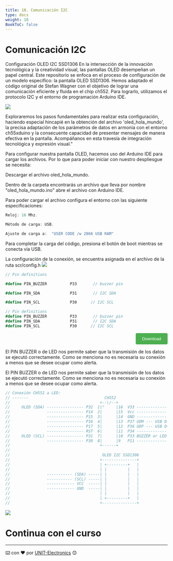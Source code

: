 ```yaml
---
title: 10. Comunicación I2C
type: docs
weight: 10
BookToC: false
---
```


# Comunicación I2C
Configuración OLED I2C SSD1306
En la intersección de la innovación tecnológica y la creatividad visual, las pantallas OLED desempeñan un papel central. Este repositorio se enfoca en el proceso de configuración de un modelo específico: la pantalla OLED SSD1306. Hemos adaptado el código original de Stefan Wagner con el objetivo de lograr una comunicación eficiente y fluida en el chip ch552. Para lograrlo, utilizamos el protocolo I2C y el entorno de programación Arduino IDE.



![](/docs/10-Comunicacion_I2C/images/chip.png)

Exploraremos los pasos fundamentales para realizar esta configuración, haciendo especial hincapié en la obtención del archivo 'oled_hola_mundo', la precisa adaptación de los parámetros de datos en armonía con el entorno ch55xduino y la consecuente capacidad de presentar mensajes de manera efectiva en la pantalla. Acompáñanos en esta travesía de integración tecnológica y expresión visual."

Para configurar nuestra pantalla OLED, hacemos uso del Arduino IDE para cargar los archivos. Por lo que para poder iniciar con nuestro despliesgue se necesita:

 

Descargar el archivo oled_hola_mundo.

 

Dentro de la carpeta encontrarás un archivo que lleva por nombre "oled_hola_mundo.ino" abre el archivo con Arduino IDE.

 

Para poder cargar el archivo configura el entorno con las siguiente especificaciones:

```c
Reloj: 16 Mhz.

Método de carga: USB.

Ajuste de carga a:  "USER CODE /w 2866 USB RAM"
```
Para completar la carga del código, presiona el botón de boot mientras se conecta vía USB.


La configuración de la conexión, se encuentra asignada en el archivo de la ruta scr/config.h
![](/docs/10-Comunicacion_I2C/images/buttons.png)

```c#
// Pin definitions

#define PIN_BUZZER          P33       // buzzer pin

#define PIN_SDA             P31       // I2C SDA

#define PIN_SCL             P30      // I2C SCL


```
```c#
// Pin definitions
#define PIN_BUZZER          P33       // buzzer pin
#define PIN_SDA             P31       // I2C SDA
#define PIN_SCL             P30      // I2C SCL
```
<div style="text-align: right;">
    <a href="" download=".ino">
        <button style="background-color: #4CAF50; color: white; padding: 10px 20px; border: none; border-radius: 4px; cursor: pointer;">
            Download 
        </button>
    </a>
</div>

El PIN BUZZER o de LED nos permite saber que la transmisión de los datos se ejecutó correctamente. Como se menciona no es necesaria su conexión a menos que se desee ocupar como alerta.

 

El PIN BUZZER o de LED nos permite saber que la transmisión de los datos se ejecutó correctamente. Como se menciona no es necesaria su conexión a menos que se desee ocupar como alerta.

```js
// Conexión CH552 a LED:
// -------                                 CH552
//                                       +--\/--+
//     OLED (SDA) ---------------- P32  1|°     |16  V33 -------------
//                ---------------- P14  2|      |15  Vcc -------------
//                ---------------- P15  3|      |14  GND -------------
//                ---------------- P16  4|      |13  P37 UDM --- USB D-
//                ---------------- P17  5|      |12  P36 UDP --- USB D+
//                ---------------- RST  6|      |11  P34 -------------
//     OLED (SCL) ---------------- P31  7|      |10  P33 BUZZER or LED
//                ---------------- P30  8|      |9   P11 -------------
//                                       +------+
//                                          
//                                        OLED I2C SSD1306
//                                       +---------------+
//                                       | +---------+   |
//                                       | |         |   |
//                ----------- (SDA) -----| |         |   |
//                ----------- (SCL) -----| |         |   |
//                ------------ VCC  -----| |         |   |
//                ------------ GND  -----| |         |   |
//                                       | |         |   |
//                                       | +---------+   |
//                                       +---------------+
```
![](/docs/10-Comunicacion_I2C/images/oled2.png)


# Continua con el curso []()


---
⌨️ con ❤️ por [UNIT-Electronics](https://github.com/UNIT-Electronics) 😊